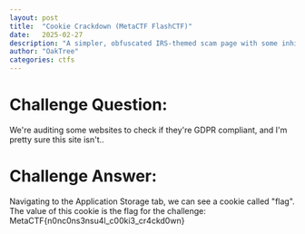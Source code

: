 ```yaml
---
layout: post
title:  "Cookie Crackdown (MetaCTF FlashCTF)"
date:   2025-02-27
description: "A simpler, obfuscated IRS-themed scam page with some inhibited functionality"
author: "OakTree"
categories: ctfs
---
```


<h1> Challenge Question: </h1>
<p> We're auditing some websites to check if they're GDPR compliant, and I'm pretty sure this site isn't.. </p>

<h1> Challenge Answer: </h1>
<p> Navigating to the Application Storage tab, we can see a cookie called "flag".
The value of this cookie is the flag for the challenge:     MetaCTF{n0nc0ns3nsu4l_c00ki3_cr4ckd0wn} </p>
